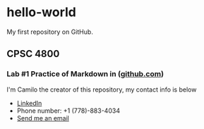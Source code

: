 # **hello-world**
My first repository on GitHub.
## CPSC 4800
### Lab #1 Practice of Markdown in ([github.com](https://github.com/dashboard))
I'm Camilo the creator of this repository, my contact info is below
- [LinkedIn](www.linkedin.com/in/camilo-estrada-95a212132)
- Phone number: +1 (778)-883-4034
- [Send me an email](mailto:cestradasantos00@mylangara.ca)

